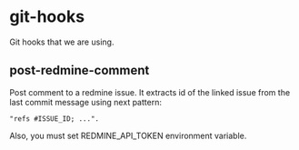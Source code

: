 # git-hooks

Git hooks that we are using.

## post-redmine-comment

Post comment to a redmine issue. It extracts id of the linked issue from the last commit message using next pattern:

```
"refs #ISSUE_ID; ...".
```

Also, you must set REDMINE_API_TOKEN environment variable.
